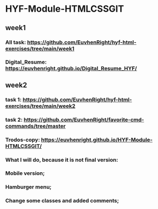 # HYF-Module-HTMLCSSGIT

## week1

### All task: https://github.com/EuvhenRight/hyf-html-exercises/tree/main/week1

### Digital_Resume: https://euvhenright.github.io/Digital_Resume_HYF/

## week2

### task 1: https://github.com/EuvhenRight/hyf-html-exercises/tree/main/week2

### task 2: https://github.com/EuvhenRight/favorite-cmd-commands/tree/master

### Trodos-copy: https://euvhenright.github.io/HYF-Module-HTMLCSSGIT/

### What I will do, because it is not final version:

### Mobile version;

### Hamburger menu;

### Change some classes and added comments;
